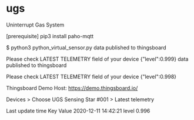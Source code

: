 # ugs
Uninterrupt Gas System

[prerequisite]
pip3 install paho-mqtt

$ python3 python_virtual_sensor.py 
data published to thingsboard 

Please check LATEST TELEMETRY field of your device
{"level":0.999}
data published to thingsboard 

Please check LATEST TELEMETRY field of your device
{"level":0.998}
 
Thingsboard Demo Host: https://demo.thingsboard.io/

Devices > Choose UGS Sensing Star #001 > Latest telemetry 

Last update time      Key     Value
2020-12-11 14:42:21	  level	  0.996
